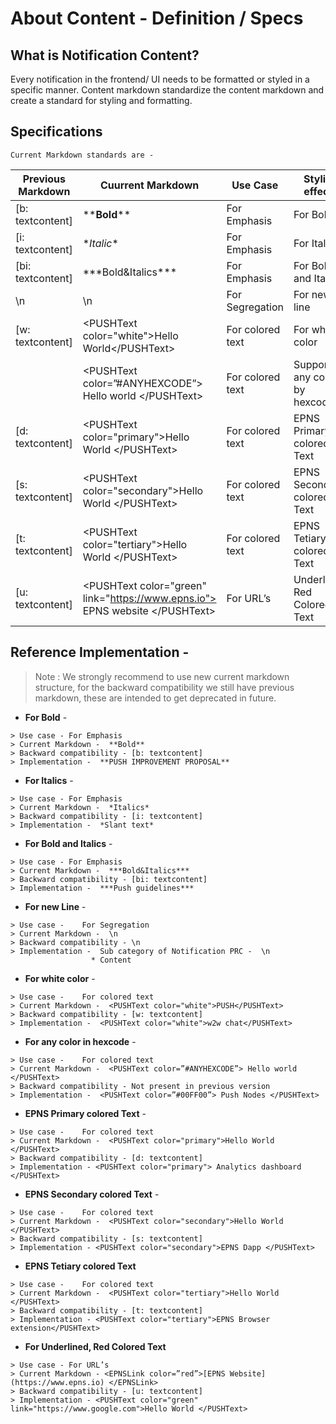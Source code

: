 # About Content - Definition / Specs
## What is Notification Content?
Every notification in the frontend/ UI needs to be formatted or styled in a specific manner. Content markdown standardize the content markdown and create a standard for styling and formatting.

## Specifications
``` Current Markdown standards are -   ```

| Previous Markdown | Cuurrent Markdown  | Use Case | Styling effects   |
|---|---|---|---|
| [b: textcontent]  | \*\***Bold****  |  For Emphasis | For Bold  |
| [i: textcontent] | \**Italic**  |  For Emphasis | For Italics  |
| [bi: textcontent]  |  \*\*\*Bold&Italics\*** | For Emphasis  |  For Bold and Italics |
| \n  |  \n |  For Segregation | For new line  |
| [w: textcontent]  |  \<PUSHText color="white">Hello World\</PUSHText> | For colored text  |  For white color |
|   | \<PUSHText color=”#ANYHEXCODE”> Hello world \</PUSHText>  | For colored text  | Supports any color by hexcode |
| [d: textcontent]  | \<PUSHText color="primary">Hello World \</PUSHText>  | For colored text  | EPNS Primary colored Text  |
| [s: textcontent]  | \<PUSHText color="secondary">Hello World \</PUSHText>   | For colored text  | EPNS Secondary colored Text   |
| [t: textcontent]  |\<PUSHText color="tertiary">Hello World \</PUSHText>  | For colored text  | EPNS Tetiary colored Text  |
|[u: textcontent] | \<PUSHText color="green" link\="https://www.epns.io"> EPNS website \</PUSHText> | For URL’s | Underlined, Red Colored Text |


## Reference Implementation - 

> Note : We strongly recommend to use new current markdown structure, for the backward compatibility we still have previous markdown, these are intended to get deprecated in future.

* **For Bold** - 
```
> Use case - For Emphasis
> Current Markdown -  **Bold**
> Backward compatibility - [b: textcontent] 
> Implementation -  **PUSH IMPROVEMENT PROPOSAL**
```

* **For Italics** - 
```
> Use case - For Emphasis
> Current Markdown -  *Italics*
> Backward compatibility - [i: textcontent] 
> Implementation -  *Slant text*
```
* **For Bold and Italics** - 
```
> Use case - For Emphasis
> Current Markdown -  ***Bold&Italics***
> Backward compatibility - [bi: textcontent] 
> Implementation -  ***Push guidelines***
```
* **For new Line** - 
```
> Use case - 	For Segregation
> Current Markdown -  \n
> Backward compatibility - \n 
> Implementation -  Sub category of Notification PRC -  \n
                  * Content
```

* **For white color** - 
```
> Use case - 	For colored text
> Current Markdown -  <PUSHText color="white">PUSH</PUSHText>
> Backward compatibility - [w: textcontent]
> Implementation -  <PUSHText color="white">w2w chat</PUSHText>
```
* **For any color in hexcode** -
```
> Use case - 	For colored text
> Current Markdown -  <PUSHText color=”#ANYHEXCODE”> Hello world </PUSHText>
> Backward compatibility - Not present in previous version
> Implementation -  <PUSHText color=”#00FF00”> Push Nodes </PUSHText>
```
* **EPNS Primary colored Text** - 
```
> Use case - 	For colored text
> Current Markdown -  <PUSHText color="primary">Hello World </PUSHText>
> Backward compatibility - [d: textcontent]
> Implementation - <PUSHText color="primary"> Analytics dashboard </PUSHText>
```
* **EPNS Secondary colored Text** -
```
> Use case - 	For colored text
> Current Markdown -  <PUSHText color="secondary">Hello World </PUSHText>
> Backward compatibility - [s: textcontent]
> Implementation - <PUSHText color="secondary">EPNS Dapp </PUSHText>
```
* **EPNS Tetiary colored Text**
```
> Use case - 	For colored text
> Current Markdown -  <PUSHText color="tertiary">Hello World </PUSHText>
> Backward compatibility - [t: textcontent]
> Implementation - <PUSHText color="tertiary">EPNS Browser extension</PUSHText>
```
* **For Underlined, Red Colored Text**
```
> Use case - For URL’s
> Current Markdown - <EPNSLink color=”red”>[EPNS Website](https://www.epns.io) </EPNSLink>
> Backward compatibility - [u: textcontent]
> Implementation - <PUSHText color="green" link="https://www.google.com">Hello World </PUSHText>
```
